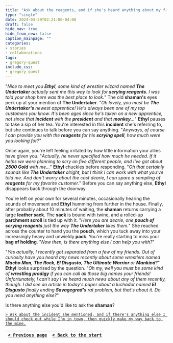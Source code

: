 ```yaml
---
title: "Ask about the reagents, and if she's heard anything about my friends' activity or whereabouts."
type: "single"
date: 2024-03-29T02:21:00-04:00
draft: false
hide_nav: true
hide_from_new: false
caption_mainpage: ""
categories:
- stories
- collaborations
tags:
- gregory-quest
include_css:
- gregory_quest
---
```


"*Nice to meet you **Ethyl**, some kind of wrestler wizard named **The Undertaker** actually sent me this way to look for **scrying reagents**. I was told your shop here was the best place to look.*" The old **shaman's** eyes perk up at your mention of **The Undertaker**. "*Oh lovely, you must be **The Undertaker's** newest apprentice! He's always been one of my top customers you know. It's been ages since he's taken on a new apprentice, not since that **incident** with the **president** and that **monkey**...*" **Ethyl** pauses to take a sip of her tea. You're interested in this **incident** she's referring to, but she continues to talk before you can say anything. "*Anyways, of course I can provide you with the **reagents** for his **scrying spell**, how much were you looking for?*"

Once again, you're left feeling irritated by how little information your allies have given you. "*Actually, he never specified how much he needed. If it helps we were planning to scry on five different people, and I've got about **2500 Gold** with me...*" **Ethyl** chuckles before responding. "*Oh that certainly sounds like **The Undertaker** alright, but I think I can work with what you've told me. And don't worry about the cost dearie, I can spare a sampling of **reagents** for my favorite customer.*" Before you can say anything else, **Ethyl** disappears back through the doorway.

You're left on your own for several minutes, occasionally hearing the sounds of movement and **Ethyl** humming from further in the house. Finally, after probably about 10 minutes of waiting, the **shaman** returns carrying a large **leather sack**. The **sack** is bound with twine, and a rolled-up **parchment scroll** is tied up with it. "*Here you are dearie, one **pouch of scrying reagents** just the way **The Undertaker** likes them.*" She reached across the counter to hand you the **pouch**, which you tuck away into your increasingly heavy and unwieldy **pack**. You're really starting to miss your **bag of holding**. "*Now then, is there anything else I can help you with?*" 

"*Yes actually, I recently got separated from a few of my friends. Out of curiosity have you heard any news recently about some wrestlers named **Macho Man**, **The Rock**, **El Disgusto**, **The Ultimate Warrior** or **Mankind**?*" **Ethyl** looks surprised by the question. "*Oh my, well you must be some kind of **wrestling prodigy** if you can call all those big names your friends! Unfortunately, I can't say I've heard much news about any of them recently, though. I did see an article in today's paper about a luchador named **El Disgusto** finally ending **Savagegrad's** rat problem, but that's about it. Do you need anything else?*"

Is there anything else you'd like to ask the **shaman**? 

[``> Ask about the incident she mentioned, and if there's anything else I should check out while I'm in town, then quickly make my way back to the mine.``](../85)

|[``< Previous page``](../83)|[``< Back to the start``](../)|
|---|---|